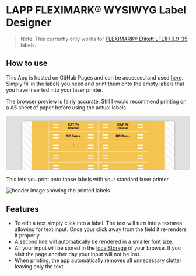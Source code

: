 # LAPP FLEXIMARK® WYSIWYG Label Designer


> Note: This currently only works for [FLEXIMARK® Etikett LFL1H 9,9-35](https://www.lappkabel.de/produkte/online-kataloge-shop/kennzeichnungssysteme/fleximark-laserdruck-etiketten/kabel-und-einzeladerkennzeichnung/fleximark-kabeletikett-lfl.html) labels.

## How to use

This App is hosted on GitHub Pages and can be accessed and used [here](https://robin7331.github.io/open-lapp-flexi/).    
Simply fill in the labels you need and print them onto the empty labels that you have inserted into your laser printer.   
   

The browser preview is fairly accurate. Still I would recommend printing on a A5 sheet of paper before using the actual labels. 

![header image showing prefilled labels](https://github.com/robin7331/open-lapp-flexi/blob/main/readme/header.jpg?raw=true)

This lets you print onto those labels with your standard laser printer. 

![header image showing the printed labels](https://github.com/robin7331/open-lapp-flexi/blob/main/readme/printes-labels.jpeg?raw=true)

## Features

- To edit a text simply click into a label. The text will turn into a textarea allowing for text input. Once your click away from the field it re-renders it properly.
- A second line will automatically be rendered in a smaller font size.
- All your input will be stored in the [localStorage](https://developer.mozilla.org/en-US/docs/Web/API/Window/localStorage?retiredLocale=de) of your browse. If you visit the page another day your input will not be lost. 
- When printing, the app automatically removes all unnecessary clutter leaving only the text.